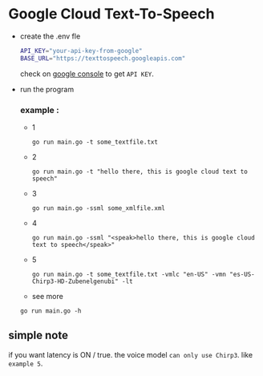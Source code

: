 # Google Cloud Text-To-Speech

* create the .env fle
    
    ```bash
    API_KEY="your-api-key-from-google"
    BASE_URL="https://texttospeech.googleapis.com"
    ```
    check on [google console](https://console.cloud.google.com/apis/credentials) to get `API KEY`.
* run the program

    ### example :

    * 1 
        ```shell
        go run main.go -t some_textfile.txt
        ```
    * 2
        ```shell
        go run main.go -t "hello there, this is google cloud text to speech"
        ```
    * 3
        ```shell
        go run main.go -ssml some_xmlfile.xml
        ```
    * 4
        ```shell
        go run main.go -ssml "<speak>hello there, this is google cloud text to speech</speak>"
        ```
    * 5
        ```shell
        go run main.go -t some_textfile.txt -vmlc "en-US" -vmn "es-US-Chirp3-HD-Zubenelgenubi" -lt
        ```
    * see more 

    ```shell
    go run main.go -h
    ``` 

## simple note
if you want latency is ON / true. the voice model `can only use Chirp3`. like `example 5`.